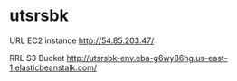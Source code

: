 # utsrsbk

URL EC2 instance
http://54.85.203.47/

RRL S3 Bucket
http://utsrsbk-env.eba-g6wy86hg.us-east-1.elasticbeanstalk.com/
